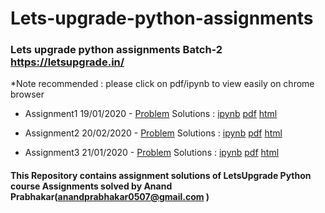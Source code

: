 # Lets-upgrade-python-assignments
### Lets upgrade python assignments Batch-2 https://letsupgrade.in/
*Note recommended : please click on pdf/ipynb to view easily on chrome browser
- Assignment1 19/01/2020 - [Problem](https://drive.google.com/drive/folders/1kHitXSTsvzcs3U2FC9lS_w-aquGRNkFL?usp=sharing)  Solutions : [ipynb](https://github.com/anandprabhakar0507/Lets-upgrade-python-assignments/blob/main/Assignment%201%20solution.ipynb)  [pdf](https://github.com/anandprabhakar0507/Lets-upgrade-python-assignments/blob/main/Assignment%201%20solution.pdf)  [html](https://github.com/anandprabhakar0507/Lets-upgrade-python-assignments/blob/main/Assignment%201%20solution.html) 

- Assignment2 20/02/2020 - [Problem](https://drive.google.com/drive/folders/19O3NqnSiFZzQAIMGy2SeHFs7X74KMH-4)  Solutions : [ipynb](https://github.com/anandprabhakar0507/Lets-upgrade-python-assignments/blob/main/Assignment%202%20solution.ipynb)  [pdf](https://github.com/anandprabhakar0507/Lets-upgrade-python-assignments/blob/main/Assignment%202%20solution.pdf)  [html](https://github.com/anandprabhakar0507/Lets-upgrade-python-assignments/blob/main/Assignment%202%20solution.html) 

- Assignment3 21/01/2020 - [Problem](
https://drive.google.com/drive/folders/13vO_T3op_V0XctYWuqYlk4mcknHTrF2A)  Solutions : [ipynb](https://github.com/anandprabhakar0507/Lets-upgrade-python-assignments/blob/main/Assignment%203%20solution.ipynb) [pdf](https://github.com/anandprabhakar0507/Lets-upgrade-python-assignments/blob/main/Assignment%203%20solution.pdf) [html](https://github.com/anandprabhakar0507/Lets-upgrade-python-assignments/blob/main/Assignment%203%20solution.html) 


#### This Repository contains assignment solutions of LetsUpgrade Python course Assignments solved by Anand Prabhakar(anandprabhakar0507@gmail.com )
